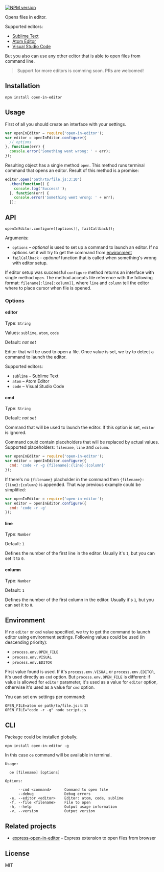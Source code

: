 [![NPM version](https://img.shields.io/npm/v/open-in-editor.svg)](https://www.npmjs.com/package/open-in-editor)

Opens files in editor.

Supported editors:

- [Sublime Text](http://www.sublimetext.com/)
- [Atom Editor](https://atom.io/)
- [Visual Studio Code](https://code.visualstudio.com/)

But you also can use any other editor that is able to open files from command line.

> Support for more editors is comming soon. PRs are welcomed!

## Installation

```
npm install open-in-editor
```

## Usage

First of all you should create an interface with your settings.

```js
var openInEditor = require('open-in-editor');
var editor = openInEditor.configure({
  // options
}, function(err) {
  console.error('Something went wrong: ' + err);
});
```

Resulting object has a single method `open`. This method runs terminal command that opens an editor. Result of this method is a promise:

```js
editor.open('path/to/file.js:3:10')
  .then(function() {
    console.log('Success!');
  }, function(err) {
    console.error('Something went wrong: ' + err);
  });
```

## API

```
openInEditor.configure([options][, failCallback]);
```

Arguments:

- `options` – *optional* is used to set up a command to launch an editor. If no options set it will try to get the command from [environment](#environment)
- `failCallback` – *optional* function that is called when something's wrong with editor setup.

If editor setup was successful `configure` method returns an interface with single method `open`. The method accepts file reference with the following format: `filename[:line[:column]]`, where `line` and `column` tell the editor where to place cursor when file is opened.

### Options

#### editor

Type: `String`

Values: `sublime`, `atom`, `code`

Default: *not set*

Editor that will be used to open a file. Once value is set, we try to detect a command to launch the editor.

Supported editors:

- `sublime` – Sublime Text
- `atom` – Atom Editor
- `code` – Visual Studio Code

#### cmd

Type: `String`

Default: *not set*

Command that will be used to launch the editor. If this option is set, `editor` is ignored.

Command could contain placeholders that will be replaced by actual values. Supported placeholders: `filename`, `line` and `column`.

```js
var openInEditor = require('open-in-editor');
var editor = openInEditor.configure({
  cmd: 'code -r -g {filename}:{line}:{column}'
});
```

If there's no `{filename}` placholder in the command then `{filename}:{line}:{column}` is appended. That way previous example could be simplified:

```js
var openInEditor = require('open-in-editor');
var editor = openInEditor.configure({
  cmd: 'code -r -g'
});
```

#### line

Type: `Number`

Default: `1`

Defines the number of the first line in the editor. Usually it's `1`, but you can set it to `0`.

#### column

Type: `Number`

Default: `1`

Defines the number of the first column in the editor. Usually it's `1`, but you can set it to `0`.


## Environment

If no `editor` or `cmd` value specified, we try to get the command to launch editor using environment settings. Following values could be used (in descending priority):

- `process.env.OPEN_FILE`
- `process.env.VISUAL`
- `process.env.EDITOR`

First value found is used. If it's `process.env.VISUAL` or `process.env.EDITOR`, it's used directly as `cmd` option. But `process.env.OPEN_FILE` is different: if value is allowed for `editor` parameter, it's used as a value for `editor` option, otherwise it's used as a value for `cmd` option.

You can set env settings per command:

```
OPEN_FILE=atom oe path/to/file.js:4:15
OPEN_FILE="code -r -g" node script.js
```

## CLI

Package could be installed globally.

```
npm install open-in-editor -g
```

In this case `oe` command will be available in terminal.

```
Usage:

  oe [filename] [options]

Options:

      --cmd <command>      Command to open file
      --debug              Debug errors
  -e, --editor <editor>    Editor: atom, code, sublime
  -f, --file <filename>    File to open
  -h, --help               Output usage information
  -v, --version            Output version
```

## Related projects

- [express-open-in-editor](https://github.com/lahmatiy/express-open-in-editor) – Express extension to open files from browser

## License

MIT
